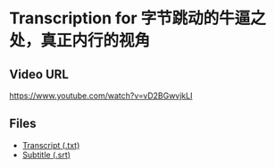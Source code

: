 # Transcription for 字节跳动的牛逼之处，真正内行的视角
## Video URL
https://www.youtube.com/watch?v=vD2BGwvjkLI
 
## Files
- [Transcript (.txt)](./transcript.txt)
- [Subtitle (.srt)](./transcript.srt)
